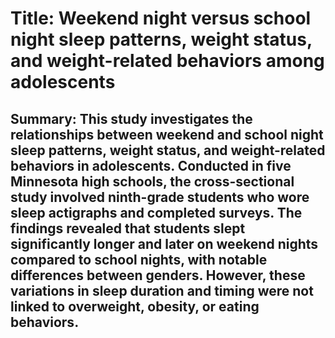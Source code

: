# Title: Weekend night versus school night sleep patterns, weight status, and weight-related behaviors among adolescents

## Summary: This study investigates the relationships between weekend and school night sleep patterns, weight status, and weight-related behaviors in adolescents. Conducted in five Minnesota high schools, the cross-sectional study involved ninth-grade students who wore sleep actigraphs and completed surveys. The findings revealed that students slept significantly longer and later on weekend nights compared to school nights, with notable differences between genders. However, these variations in sleep duration and timing were not linked to overweight, obesity, or eating behaviors.